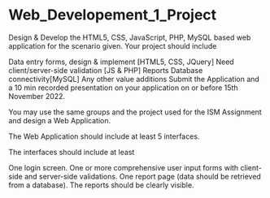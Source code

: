 # Web_Developement_1_Project

Design & Develop the HTML5, CSS, JavaScript, PHP, MySQL based web application for the scenario given. Your project should include

Data entry forms, design & implement [HTML5, CSS, JQuery]
Need client/server-side validation [JS & PHP]
Reports
Database connectivity[MySQL]
Any other value additions 
Submit the Application and a 10 min recorded presentation on your application on or before 15th November 2022.

You may use the same groups and the project used for the ISM Assignment and design a Web Application. 

The Web Application should include at least 5 interfaces. 

The interfaces should include at least

One login screen.
One or more comprehensive user input forms with client-side and server-side validations.
One report page (data should be retrieved from a database). The reports should be clearly visible.
